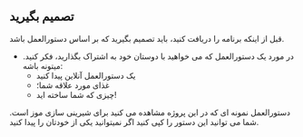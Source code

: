 ## تصمیم بگیرید

قبل از اینکه برنامه را دریافت کنید، باید تصمیم بگیرید که بر اساس دستورالعمل باشد.

+ در مورد یک دستورالعمل که می خواهید با دوستان خود به اشتراک بگذارید، فکر کنید. میتونه باشه: 
    + یک دستورالعمل آنلاین پیدا کنید
    + غذای مورد علاقه شما؛
    + چیزی که شما ساخته اید!

دستورالعمل نمونه ای که در این پروژه مشاهده می کنید برای شیرینی سازی موز است. شما می توانید این دستور را کپی کنید اگر نمیتوانید یکی از خودتان را پیدا کنید.